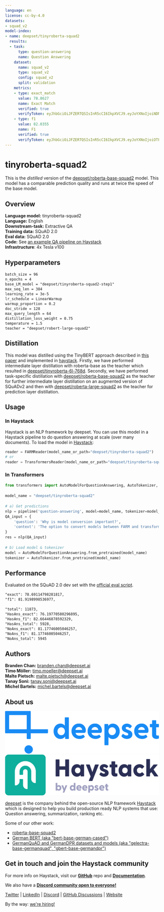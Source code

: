 ```yaml
---
language: en
license: cc-by-4.0
datasets:
- squad_v2
model-index:
- name: deepset/tinyroberta-squad2
  results:
  - task:
      type: question-answering
      name: Question Answering
    dataset:
      name: squad_v2
      type: squad_v2
      config: squad_v2
      split: validation
    metrics:
    - type: exact_match
      value: 78.8627
      name: Exact Match
      verified: true
      verifyToken: eyJhbGciOiJFZERTQSIsInR5cCI6IkpXVCJ9.eyJoYXNoIjoiNDNlZDU4ODAxMzY5NGFiMTMyZmQ1M2ZhZjMyODA1NmFlOGMxNzYxNTA4OGE5YTBkZWViZjBkNGQ2ZmMxZjVlMCIsInZlcnNpb24iOjF9.Wgu599r6TvgMLTrHlLMVAbUtKD_3b70iJ5QSeDQ-bRfUsVk6Sz9OsJCp47riHJVlmSYzcDj_z_3jTcUjCFFXBg
    - type: f1
      value: 82.0355
      name: F1
      verified: true
      verifyToken: eyJhbGciOiJFZERTQSIsInR5cCI6IkpXVCJ9.eyJoYXNoIjoiOTFkMzEzMWNiZDRhMGZlODhkYzcwZTZiMDFjZDg2YjllZmUzYWM5NTgwNGQ2NGYyMDk2ZGQwN2JmMTE5NTc3YiIsInZlcnNpb24iOjF9.ChgaYpuRHd5WeDFjtiAHUyczxtoOD_M5WR8834jtbf7wXhdGOnZKdZ1KclmhoI5NuAGc1NptX-G0zQ5FTHEcBA
---
```


# tinyroberta-squad2

This is the *distilled* version of the [deepset/roberta-base-squad2](https://huggingface.co/deepset/roberta-base-squad2) model. This model has a comparable prediction quality and runs at twice the speed of the base model.

## Overview
**Language model:** tinyroberta-squad2  
**Language:** English  
**Downstream-task:** Extractive QA  
**Training data:** SQuAD 2.0  
**Eval data:** SQuAD 2.0  
**Code:** See [an example QA pipeline on Haystack](https://haystack.deepset.ai/tutorials/first-qa-system)    
**Infrastructure**: 4x Tesla v100

## Hyperparameters

```
batch_size = 96
n_epochs = 4
base_LM_model = "deepset/tinyroberta-squad2-step1"
max_seq_len = 384
learning_rate = 3e-5
lr_schedule = LinearWarmup
warmup_proportion = 0.2
doc_stride = 128
max_query_length = 64
distillation_loss_weight = 0.75
temperature = 1.5
teacher = "deepset/robert-large-squad2"
``` 

## Distillation
This model was distilled using the TinyBERT approach described in [this paper](https://arxiv.org/pdf/1909.10351.pdf) and implemented in [haystack](https://github.com/deepset-ai/haystack).
Firstly, we have performed intermediate layer distillation with roberta-base as the teacher which resulted in [deepset/tinyroberta-6l-768d](https://huggingface.co/deepset/tinyroberta-6l-768d).
Secondly, we have performed task-specific distillation with [deepset/roberta-base-squad2](https://huggingface.co/deepset/roberta-base-squad2) as the teacher for further intermediate layer distillation on an augmented version of SQuADv2 and then with [deepset/roberta-large-squad2](https://huggingface.co/deepset/roberta-large-squad2) as the teacher for prediction layer distillation. 

## Usage

### In Haystack
Haystack is an NLP framework by deepset. You can use this model in a Haystack pipeline to do question answering at scale (over many documents). To load the model in [Haystack](https://github.com/deepset-ai/haystack/):

```python
reader = FARMReader(model_name_or_path="deepset/tinyroberta-squad2")
# or 
reader = TransformersReader(model_name_or_path="deepset/tinyroberta-squad2")
```

### In Transformers
```python
from transformers import AutoModelForQuestionAnswering, AutoTokenizer, pipeline

model_name = "deepset/tinyroberta-squad2"

# a) Get predictions
nlp = pipeline('question-answering', model=model_name, tokenizer=model_name)
QA_input = {
    'question': 'Why is model conversion important?',
    'context': 'The option to convert models between FARM and transformers gives freedom to the user and let people easily switch between frameworks.'
}
res = nlp(QA_input)

# b) Load model & tokenizer
model = AutoModelForQuestionAnswering.from_pretrained(model_name)
tokenizer = AutoTokenizer.from_pretrained(model_name)
```

## Performance
Evaluated on the SQuAD 2.0 dev set with the [official eval script](https://worksheets.codalab.org/rest/bundles/0x6b567e1cf2e041ec80d7098f031c5c9e/contents/blob/).

```
"exact": 78.69114798281817,
"f1": 81.9198998536977,

"total": 11873,
"HasAns_exact": 76.19770580296895,
"HasAns_f1": 82.66446878592329,
"HasAns_total": 5928,
"NoAns_exact": 81.17746005046257,
"NoAns_f1": 81.17746005046257,
"NoAns_total": 5945
```

## Authors
**Branden Chan:** branden.chan@deepset.ai  
**Timo Möller:** timo.moeller@deepset.ai  
**Malte Pietsch:** malte.pietsch@deepset.ai  
**Tanay Soni:** tanay.soni@deepset.ai  
**Michel Bartels:** michel.bartels@deepset.ai

## About us

<div class="grid lg:grid-cols-2 gap-x-4 gap-y-3">
    <div class="w-full h-40 object-cover mb-2 rounded-lg flex items-center justify-center">
         <img alt="" src="https://raw.githubusercontent.com/deepset-ai/.github/main/deepset-logo-colored.png" class="w-40"/>
     </div>
     <div class="w-full h-40 object-cover mb-2 rounded-lg flex items-center justify-center">
         <img alt="" src="https://raw.githubusercontent.com/deepset-ai/.github/main/haystack-logo-colored.png" class="w-40"/>
     </div>
</div>

[deepset](http://deepset.ai/) is the company behind the open-source NLP framework [Haystack](https://haystack.deepset.ai/) which is designed to help you build production ready NLP systems that use: Question answering, summarization, ranking etc.


Some of our other work: 
- [roberta-base-squad2]([https://huggingface.co/deepset/roberta-base-squad2)
- [German BERT (aka "bert-base-german-cased")](https://deepset.ai/german-bert)
- [GermanQuAD and GermanDPR datasets and models (aka "gelectra-base-germanquad", "gbert-base-germandpr")](https://deepset.ai/germanquad)

## Get in touch and join the Haystack community

<p>For more info on Haystack, visit our <strong><a href="https://github.com/deepset-ai/haystack">GitHub</a></strong> repo and <strong><a href="https://docs.haystack.deepset.ai">Documentation</a></strong>. 

We also have a <strong><a class="h-7" href="https://haystack.deepset.ai/community/join">Discord community open to everyone!</a></strong></p>

[Twitter](https://twitter.com/deepset_ai) | [LinkedIn](https://www.linkedin.com/company/deepset-ai/) | [Discord](https://haystack.deepset.ai/community) | [GitHub Discussions](https://github.com/deepset-ai/haystack/discussions) | [Website](https://deepset.ai)

By the way: [we're hiring!](http://www.deepset.ai/jobs)